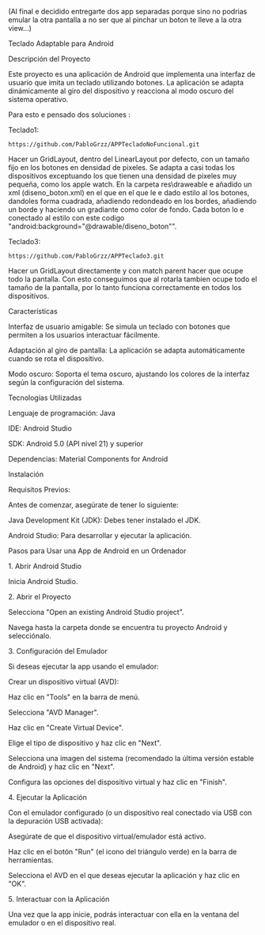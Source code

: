 (Al final e decidido entregarte dos app separadas porque sino no podrias emular la otra pantalla a no ser que al pinchar un boton te lleve a la otra view...)

Teclado Adaptable para Android

Descripción del Proyecto

Este proyecto es una aplicación de Android que implementa una interfaz de usuario que imita un teclado utilizando botones. La aplicación se adapta dinámicamente al giro del dispositivo y reacciona al modo oscuro del sistema operativo.

Para esto e pensado dos soluciones : 


Teclado1:
```
https://github.com/PabloGrzz/APPTecladoNoFuncional.git
```

Hacer un GridLayout, dentro del LinearLayout por defecto, con un tamaño fijo en los botones en densidad de pixeles. Se adapta a casi todas los dispositivos exceptuando los que tienen una densidad de pixeles muy pequeña, como los apple watch. En la carpeta res\draweable e añadido un xml (diseno_boton.xml) en el que en el que le e dado estilo al los botones, dandoles forma cuadrada, añadiendo redondeado en los bordes, añadiendo un borde y haciendo un gradiante como color de fondo. Cada boton lo e conectado al estilo con este codigo "android:background="@drawable/diseno_boton"".

Teclado3:
```
https://github.com/PabloGrzz/APPTeclado3.git
```


Hacer un GridLayout directamente y con match parent hacer que ocupe todo la pantalla. Con esto conseguimos que al rotarla tambien ocupe todo el tamaño de la pantalla, por lo tanto funciona correctamente en todos los dispositivos.

Características

Interfaz de usuario amigable: Se simula un teclado con botones que permiten a los usuarios interactuar fácilmente.

Adaptación al giro de pantalla: La aplicación se adapta automáticamente cuando se rota el dispositivo.

Modo oscuro: Soporta el tema oscuro, ajustando los colores de la interfaz según la configuración del sistema.

Tecnologías Utilizadas

Lenguaje de programación: Java

IDE: Android Studio

SDK: Android 5.0 (API nivel 21) y superior

Dependencias: Material Components for Android

Instalación

Requisitos Previos:

Antes de comenzar, asegúrate de tener lo siguiente:

Java Development Kit (JDK): Debes tener instalado el JDK. 

Android Studio: Para desarrollar y ejecutar la aplicación. 

Pasos para Usar una App de Android en un Ordenador

1\. Abrir Android Studio

Inicia Android Studio.

2\. Abrir el Proyecto

Selecciona "Open an existing Android Studio project".

Navega hasta la carpeta donde se encuentra tu proyecto Android y selecciónalo.

3\. Configuración del Emulador

Si deseas ejecutar la app usando el emulador:

Crear un dispositivo virtual (AVD):

Haz clic en "Tools" en la barra de menú.

Selecciona "AVD Manager".

Haz clic en "Create Virtual Device".

Elige el tipo de dispositivo y haz clic en "Next".

Selecciona una imagen del sistema (recomendado la última versión estable de Android) y haz clic en "Next".

Configura las opciones del dispositivo virtual y haz clic en "Finish".

4\. Ejecutar la Aplicación

Con el emulador configurado (o un dispositivo real conectado via USB con la depuración USB activada):

Asegúrate de que el dispositivo virtual/emulador está activo.

Haz clic en el botón "Run" (el icono del triángulo verde) en la barra de herramientas.

Selecciona el AVD en el que deseas ejecutar la aplicación y haz clic en "OK".

5\. Interactuar con la Aplicación

Una vez que la app inicie, podrás interactuar con ella en la ventana del emulador o en el dispositivo real.

